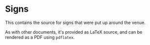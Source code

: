 Signs
=====

This contains the source for signs
that were put up around the venue.

As with other documents,
it's provided as LaTeX source,
and can be rendered as a PDF
using `pdflatex`.
